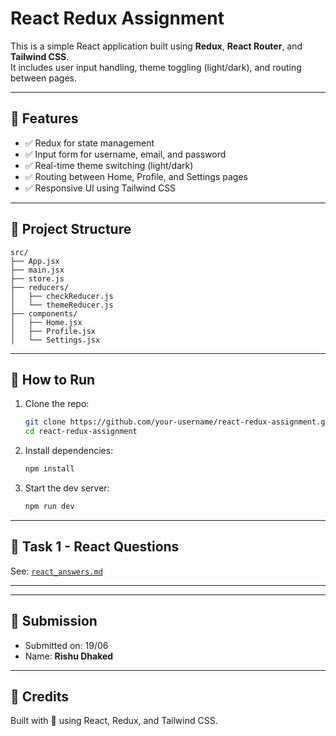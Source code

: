 # React Redux Assignment

This is a simple React application built using **Redux**, **React Router**, and **Tailwind CSS**.  
It includes user input handling, theme toggling (light/dark), and routing between pages.

---

## 🔧 Features

- ✅ Redux for state management
- ✅ Input form for username, email, and password
- ✅ Real-time theme switching (light/dark)
- ✅ Routing between Home, Profile, and Settings pages
- ✅ Responsive UI using Tailwind CSS

---

## 📂 Project Structure

```
src/
├── App.jsx
├── main.jsx
├── store.js
├── reducers/
│   ├── checkReducer.js
│   └── themeReducer.js
├── components/
│   ├── Home.jsx
│   ├── Profile.jsx
│   └── Settings.jsx
```

---

## 🚀 How to Run

1. Clone the repo:
   ```bash
   git clone https://github.com/your-username/react-redux-assignment.git
   cd react-redux-assignment
   ```

2. Install dependencies:
   ```bash
   npm install
   ```

3. Start the dev server:
   ```bash
   npm run dev
   ```

---

## 📝 Task 1 - React Questions

See: [`react_answers.md`](./react_answers.md)

---



---

## 📅 Submission

- Submitted on: 19/06
- Name: **Rishu Dhaked**

---

## 🧠 Credits

Built with 💙 using React, Redux, and Tailwind CSS.
